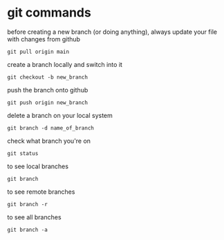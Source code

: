 # git commands
before creating a new branch (or doing anything), always update your file with changes from github
```console
git pull origin main
```

create a branch locally and switch into it
```console
git checkout -b new_branch
```

push the branch onto github
```console
git push origin new_branch
```

delete a branch on your local system
```console
git branch -d name_of_branch
```

check what branch you're on
```console
git status
```

to see local branches
```console
git branch 
```

to see remote branches
```console
git branch -r
```

to see all branches
```console
git branch -a
```
